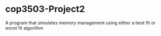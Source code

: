# cop3503-Project2
A program that simulates memory management using either a best fit or worst fit algorithm
